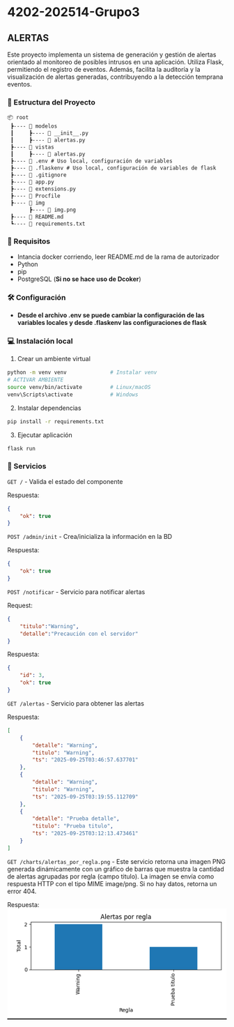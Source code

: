 # 4202-202514-Grupo3

## ALERTAS

Este proyecto implementa un sistema de generación y gestión de alertas orientado al monitoreo de posibles intrusos en una aplicación. Utiliza Flask, permitiendo el registro de eventos. Además, facilita la auditoría y la visualización de alertas generadas, contribuyendo a la detección temprana eventos.
###  📁 Estructura del Proyecto

```
📦 root
 ┣---- 📂 modelos
 ┃     ┣---- 📜 __init__.py 
 ┃     ┣---- 📜 alertas.py 
 ┣---- 📂 vistas
 ┃     ┣---- 📜 alertas.py 
 ┣---- 📜 .env # Uso local, configuración de variables
 ┣---- 📜 .flaskenv # Uso local, configuración de variables de flask
 ┣---- 📜 .gitignore
 ┣---- 📜 app.py
 ┣---- 📜 extensions.py
 ┣---- 📜 Procfile
 ┣---- 📂 img
       ┣---- 📜 img.png
 ┣---- 📜 README.md
 ┗---- 📜 requirements.txt

```
###  📌 Requisitos

* Intancia docker corriendo, leer README.md de la rama de autorizador
* Python
* pip 
* PostgreSQL (**Si no se hace uso de Dcoker**)

###  🛠️ Configuración

* **Desde el archivo .env se puede cambiar la configuración de las variables locales y desde .flaskenv las configuraciones de flask**

### 💻 Instalación local

1. Crear un ambiente virtual 
```bash
python -m venv venv              # Instalar venv
# ACTIVAR AMBIENTE
source venv/bin/activate         # Linux/macOS
venv\Scripts\activate            # Windows
```

2. Instalar dependencias

```bash
pip install -r requirements.txt
```

3. Ejecutar aplicación
```bash
flask run
```
### 🚀 Servicios

`GET /` - Valida el estado del componente

Respuesta:
```json
{
    "ok": true 
}
```

`POST /admin/init` - Crea/inicializa la información en la BD

Respuesta:
```json
{
    "ok": true 
}
```

`POST /notificar` - Servicio para notificar alertas

Request:
```json
{
    "titulo":"Warning",
    "detalle":"Precaución con el servidor"
}
```

Respuesta:
```json
{
    "id": 3,
    "ok": true
}
```

`GET /alertas` - Servicio para obtener las alertas


Respuesta:
```json
[
    {
        "detalle": "Warning",
        "titulo": "Warning",
        "ts": "2025-09-25T03:46:57.637701"
    },
    {
        "detalle": "Warning",
        "titulo": "Warning",
        "ts": "2025-09-25T03:19:55.112709"
    },
    {
        "detalle": "Prueba detalle",
        "titulo": "Prueba titulo",
        "ts": "2025-09-25T03:12:13.473461"
    }
]
```

`GET /charts/alertas_por_regla.png` - Este servicio retorna una imagen PNG generada dinámicamente con un gráfico de barras que muestra la cantidad de alertas agrupadas por regla (campo titulo). La imagen se envía como respuesta HTTP con el tipo MIME image/png. Si no hay datos, retorna un error 404.


Respuesta:
![img.png](img/img.png)

